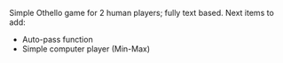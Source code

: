 Simple Othello game for 2 human players; fully text based.
Next items to add:
  - Auto-pass function
  - Simple computer player (Min-Max)
